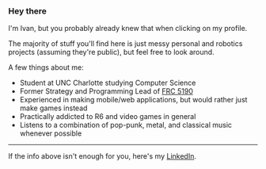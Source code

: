 ### Hey there

I'm Ivan, but you probably already knew that when clicking on my profile.

The majority of stuff you'll find here is just messy personal and robotics projects (assuming they're public), but feel free to look around.

A few things about me:
 - Student at UNC Charlotte studying Computer Science
 - Former Strategy and Programming Lead of [FRC 5190](https://github.com/FRC5190)
 - Experienced in making mobile/web applications, but would rather just make games instead
 - Practically addicted to R6 and video games in general
 - Listens to a combination of pop-punk, metal, and classical music whenever possible

---

If the info above isn't enough for you, here's my [LinkedIn](https://www.linkedin.com/in/valadez-sei/).
